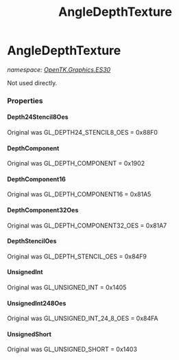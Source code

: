 ﻿---
title: AngleDepthTexture
---

# AngleDepthTexture
_namespace: [OpenTK.Graphics.ES30](N-OpenTK.Graphics.ES30.html)_

Not used directly.



### Properties

#### Depth24Stencil8Oes
Original was GL_DEPTH24_STENCIL8_OES = 0x88F0
#### DepthComponent
Original was GL_DEPTH_COMPONENT = 0x1902
#### DepthComponent16
Original was GL_DEPTH_COMPONENT16 = 0x81A5
#### DepthComponent32Oes
Original was GL_DEPTH_COMPONENT32_OES = 0x81A7
#### DepthStencilOes
Original was GL_DEPTH_STENCIL_OES = 0x84F9
#### UnsignedInt
Original was GL_UNSIGNED_INT = 0x1405
#### UnsignedInt248Oes
Original was GL_UNSIGNED_INT_24_8_OES = 0x84FA
#### UnsignedShort
Original was GL_UNSIGNED_SHORT = 0x1403


